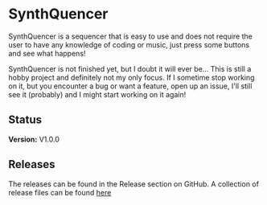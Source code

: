 # SynthQuencer
SynthQuencer is a sequencer that is easy to use and does not require the user to have any knowledge of coding or music, just press some buttons and see what happens!

SynthQuencer is not finished yet, but I doubt it will ever be... This is still a hobby project and definitely not my only focus. If I sometime stop working on it, but you encounter a bug or want a feature, open up an issue, I'll still see it (probably) and I might start working on it again!

## Status
**Version:** V1.0.0

## Releases
The releases can be found in the Release section on GitHub. A collection of release files can be found [here](https://github.com/twboom/Code/tree/main/SynthQuencer/releases)